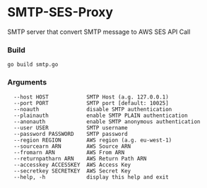 # SMTP-SES-Proxy
SMTP server that convert SMTP message to AWS SES API Call

### Build
	go build smtp.go

### Arguments
```
  --host HOST            SMTP Host (a.g. 127.0.0.1)
  --port PORT            SMTP port [default: 10025]
  --noauth               disable SMTP authentication
  --plainauth            enable SMTP PLAIN authentication
  --anonauth             enable SMTP anonymous authentication
  --user USER            SMTP username
  --password PASSWORD    SMTP password
  --region REGION        AWS region (a.g. eu-west-1)
  --sourcearn ARN        AWS Source ARN
  --fromarn ARN          AWS From ARN
  --returnpatharn ARN    AWS Return Path ARN
  --accesskey ACCESSKEY  AWS Access Key
  --secretkey SECRETKEY  AWS Secret Key
  --help, -h             display this help and exit
```

